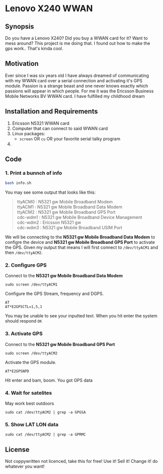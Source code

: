 # Lenovo X240 WWAN

## Synopsis

Do you have a Lenovo X240? Did you buy a WWAN card for it? Want to mess around? This project is me doing that. I found out how to make the gps work.. That's kinda cool.

## Motivation

Ever since I was six years old I have always dreamed of communicating with my WWAN card over a serial connection and activating it's GPS module. Passion is a strange beast and one never knows exactly which passions will appear in which people. For me it was the Ericsson Business Mobile Networks BV WWAN card. I have fulfilled my childhood dream

## Installation and Requirements

1. Ericsson N5321 WWAN card
2. Computer that can connect to said WWAN card
3. Linux packages:
	- ```screen``` OR ```cu``` OR your favorite serial talky program
4. 

## Code

### 1. Print a bunnch of info
```bash
bash info.sh
```
You may see some output that looks like this:    
> ttyACM0 : N5321 gw Mobile Broadband Modem  
> ttyACM1 : N5321 gw Mobile Broadband Data Modem  
> ttyACM2 : N5321 gw Mobile Broadband GPS Port  
> cdc-wdm1 : N5321 gw Mobile Broadband Device Management  
> cdc-wdm2 : Ericsson N5321 gw  
> cdc-wdm3 : N5321 gw Mobile Broadband USIM Port  

We will be connecting to the **N5321 gw Mobile Broadband Data Modem** to configre the device and **N5321 gw Mobile Broadband GPS Port** to activate the GPS. Given my output that means I will first connect to ```/dev/ttyACM1``` and then ```/dev/ttyACM2```.

### 2. Configure GPS
Connect to the **N5321 gw Mobile Broadband Data Modem**
```
sudo screen /dev/ttyACM1
```
Configure the GPS Stream, frequency and DGPS.
```
AT
AT*E2GPSCTL=1,5,1
```
You may be unable to see your inputted text. When you hit enter the system should respond ```OK```

### 3. Activate GPS
Connect to the **N5321 gw Mobile Broadband GPS Port**
```
sudo screen /dev/ttyACM2
```
Activate the GPS module.
```
AT*E2GPSNPD
```
Hit enter and bam, boom. You got GPS data

### 4. Wait for satelites
May work best outdoors
```
sudo cat /dev/ttyACM2 | grep -a GPGSA
```
### 5. Show LAT LON data
```
sudo cat /dev/ttyACM2 | grep -a GPRMC
```

## License

Not coppywritten not licenced, take this for free! Use it! Sell it! Change it! do whatever you want!
